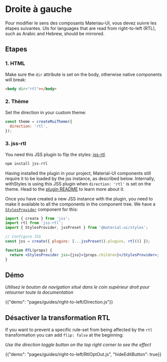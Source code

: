 # Droite à gauche

<p class="description">Pour modifier le sens des composants Materiau-UI, vous devez suivre les étapes suivantes. UIs for languages that are read from right-to-left (RTL), such as Arabic and Hebrew, should be mirrored.</p>

## Etapes

### 1. HTML

Make sure the `dir` attribute is set on the body, otherwise native components will break:

```html
<body dir="rtl"></body>
```

### 2. Thème

Set the direction in your custom theme:

```js
const theme = createMuiTheme({
  direction: 'rtl',
});
```

### 3. jss-rtl

You need this JSS plugin to flip the styles: [jss-rtl](https://github.com/alitaheri/jss-rtl).

```sh
npm install jss-rtl
```

Having installed the plugin in your project, Material-UI components still require it to be loaded by the jss instance, as described below. Internally, withStyles is using this JSS plugin when `direction: 'rtl'` is set on the theme. Head to the [plugin README](https://github.com/alitaheri/jss-rtl) to learn more about it.

Once you have created a new JSS instance with the plugin, you need to make it available to all the components in the component tree. We have a [`StylesProvider`](/css-in-js/api/#stylesprovider) component for this:

```jsx
import { create } from 'jss';
import rtl from 'jss-rtl';
import { StylesProvider, jssPreset } from '@material-ui/styles';

// Configure JSS
const jss = create({ plugins: [...jssPreset().plugins, rtl()] });

function RTL(props) {
  return <StylesProvider jss={jss}>{props.children}</StylesProvider>;
}
```

## Démo

_Utilisez le bouton de navigation situé dans le coin supérieur droit pour retourner toute la documentation_

{{"demo": "pages/guides/right-to-left/Direction.js"}}

## Désactiver la transformation RTL

If you want to prevent a specific rule-set from being affected by the `rtl` transformation you can add `flip: false` at the beginning:

_Use the direction toggle button on the top right corner to see the effect_

{{"demo": "pages/guides/right-to-left/RtlOptOut.js", "hideEditButton": true}}
